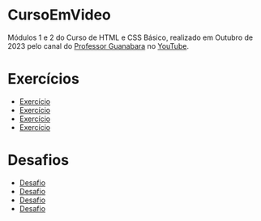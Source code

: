 # CursoEmVideo
 <p>Módulos 1 e 2 do Curso de HTML e CSS Básico, realizado em Outubro de 2023 pelo canal do
    <a  href="https://br.linkedin.com/in/guanabara" target="_blank">Professor Guanabara</a> no 
    <a href="https://www.youtube.com/@CursoemVideo" target="_blank">YouTube</a>.
</p>
<h1>Exercícios</h1>
    <p>
        <ul>
            <li><a href="https://br.linkedin.com/in/guanabara" target="_blank">Exercício</a></li>
            <li><a href="https://br.linkedin.com/in/guanabara" target="_blank">Exercício</a></li>
            <li><a href="https://br.linkedin.com/in/guanabara" target="_blank">Exercício</a></li>
            <li><a href="https://br.linkedin.com/in/guanabara" target="_blank">Exercício</a></li>
        </ul>
    </p>
<h1>Desafios</h1>
    <ul>
        <li><a href="https://br.linkedin.com/in/guanabara" target="_blank">Desafio</a></li>
        <li><a href="https://br.linkedin.com/in/guanabara" target="_blank">Desafio</a></li>
        <li><a href="https://br.linkedin.com/in/guanabara" target="_blank">Desafio</a></li>
        <li><a href="https://br.linkedin.com/in/guanabara" target="_blank">Desafio</a></li>
    </ul>
